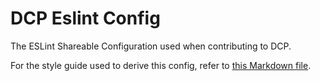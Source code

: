 # DCP Eslint Config

The ESLint Shareable Configuration used when contributing to DCP.

For the style guide used to derive this config, refer to
[this Markdown file](https://gitlab.com/Distributed-Compute-Protocol/dcp-private-docs/-/blob/develop/style-guides/javascript.md). 
<!--stackedit_data:
eyJoaXN0b3J5IjpbMTQwODMxMjIxM119
-->